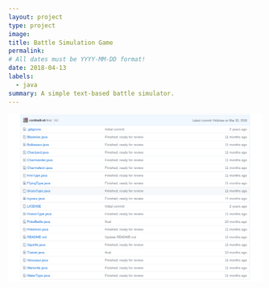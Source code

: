 ```yaml
---
layout: project
type: project
image: 
title: Battle Simulation Game
permalink:
# All dates must be YYYY-MM-DD format!
date: 2018-04-13
labels:
  - java
summary: A simple text-based battle simulator.
---
```



<a href="https://github.com/cardinalli-uh/battlesim/tree/dev">
<img class="ui centered rounded huge image" src="images/ssbattlesimrepo.png">
</a>
